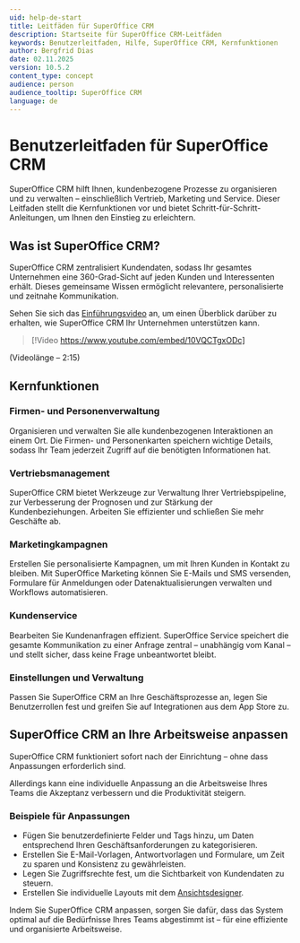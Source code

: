 ```yaml
---
uid: help-de-start
title: Leitfäden für SuperOffice CRM
description: Startseite für SuperOffice CRM-Leitfäden
keywords: Benutzerleitfaden, Hilfe, SuperOffice CRM, Kernfunktionen
author: Bergfrid Dias
date: 02.11.2025
version: 10.5.2
content_type: concept
audience: person
audience_tooltip: SuperOffice CRM
language: de
---
```


# Benutzerleitfaden für SuperOffice CRM

SuperOffice CRM hilft Ihnen, kundenbezogene Prozesse zu organisieren und zu verwalten – einschließlich Vertrieb, Marketing und Service. Dieser Leitfaden stellt die Kernfunktionen vor und bietet Schritt-für-Schritt-Anleitungen, um Ihnen den Einstieg zu erleichtern.

## Was ist SuperOffice CRM?

SuperOffice CRM zentralisiert Kundendaten, sodass Ihr gesamtes Unternehmen eine 360-Grad-Sicht auf jeden Kunden und Interessenten erhält. Dieses gemeinsame Wissen ermöglicht relevantere, personalisierte und zeitnahe Kommunikation.

Sehen Sie sich das [Einführungsvideo](https://www.youtube.com/embed/10VQCTgxODc) an, um einen Überblick darüber zu erhalten, wie SuperOffice CRM Ihr Unternehmen unterstützen kann.

> [!Video https://www.youtube.com/embed/10VQCTgxODc]

(Videolänge – 2:15)

## Kernfunktionen

### Firmen- und Personenverwaltung

Organisieren und verwalten Sie alle kundenbezogenen Interaktionen an einem Ort. Die Firmen- und Personenkarten speichern wichtige Details, sodass Ihr Team jederzeit Zugriff auf die benötigten Informationen hat.

### Vertriebsmanagement

SuperOffice CRM bietet Werkzeuge zur Verwaltung Ihrer Vertriebspipeline, zur Verbesserung der Prognosen und zur Stärkung der Kundenbeziehungen. Arbeiten Sie effizienter und schließen Sie mehr Geschäfte ab.

### Marketingkampagnen

Erstellen Sie personalisierte Kampagnen, um mit Ihren Kunden in Kontakt zu bleiben. Mit SuperOffice Marketing können Sie E-Mails und SMS versenden, Formulare für Anmeldungen oder Datenaktualisierungen verwalten und Workflows automatisieren.

### Kundenservice

Bearbeiten Sie Kundenanfragen effizient. SuperOffice Service speichert die gesamte Kommunikation zu einer Anfrage zentral – unabhängig vom Kanal – und stellt sicher, dass keine Frage unbeantwortet bleibt.

### Einstellungen und Verwaltung

Passen Sie SuperOffice CRM an Ihre Geschäftsprozesse an, legen Sie Benutzerrollen fest und greifen Sie auf Integrationen aus dem App Store zu.

## SuperOffice CRM an Ihre Arbeitsweise anpassen

SuperOffice CRM funktioniert sofort nach der Einrichtung – ohne dass Anpassungen erforderlich sind.

Allerdings kann eine individuelle Anpassung an die Arbeitsweise Ihres Teams die Akzeptanz verbessern und die Produktivität steigern.

### Beispiele für Anpassungen

* Fügen Sie benutzerdefinierte Felder und Tags hinzu, um Daten entsprechend Ihren Geschäftsanforderungen zu kategorisieren.
* Erstellen Sie E-Mail-Vorlagen, Antwortvorlagen und Formulare, um Zeit zu sparen und Konsistenz zu gewährleisten.
* Legen Sie Zugriffsrechte fest, um die Sichtbarkeit von Kundendaten zu steuern.
* Erstellen Sie individuelle Layouts mit dem [Ansichtsdesigner][1].

Indem Sie SuperOffice CRM anpassen, sorgen Sie dafür, dass das System optimal auf die Bedürfnisse Ihres Teams abgestimmt ist – für eine effiziente und organisierte Arbeitsweise.

<!-- Referenced links -->
[1]: ../customization/screen-designer/admin/index.md
